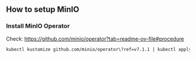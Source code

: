 ## How to setup MinIO

### Install MinIO Operator

Check: https://github.com/minio/operator?tab=readme-ov-file#procedure

```bash
kubectl kustomize github.com/minio/operator\?ref=v7.1.1 | kubectl apply -f -  # Replace v7.1.1 with the latest version
```
